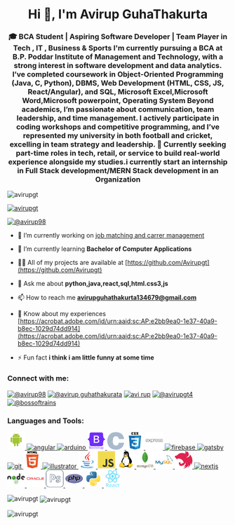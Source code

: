 <h1 align="center">Hi 👋, I'm Avirup GuhaThakurta</h1>
<h3 align="center">🎓 BCA Student | Aspiring Software Developer | Team Player in Tech , IT , Business & Sports I'm currently pursuing a BCA at B.P. Poddar Institute of Management and Technology, with a strong interest in software development and data analytics. I’ve completed coursework in Object-Oriented Programming (Java, C, Python), DBMS, Web Development (HTML, CSS, JS, React/Angular), and SQL, Microsoft Excel,Microsoft Word,Microsoft powerpoint, Operating System Beyond academics, I’m passionate about communication, team leadership, and time management. I actively participate in coding workshops and competitive programming, and I’ve represented my university in both football and cricket, excelling in team strategy and leadership. 💼 Currently seeking part-time roles in tech, retail, or service to build real-world experience alongside my studies.i currently start an internship in Full Stack development/MERN Stack development in an Organization</h3>

<p align="left"> <img src="https://komarev.com/ghpvc/?username=avirupgt&label=Profile%20views&color=0e75b6&style=flat" alt="avirupgt" /> </p>

<p align="left"> <a href="https://github.com/ryo-ma/github-profile-trophy"><img src="https://github-profile-trophy.vercel.app/?username=avirupgt" alt="avirupgt" /></a> </p>

<p align="left"> <a href="https://twitter.com/@avirup98" target="blank"><img src="https://img.shields.io/twitter/follow/@avirup98?logo=twitter&style=for-the-badge" alt="@avirup98" /></a> </p>

- 🔭 I’m currently working on [job matching and carrer management](https://github.com/Avirupgt/avirupcoding)

- 🌱 I’m currently learning **Bachelor of Computer Applications**

- 👨‍💻 All of my projects are available at [https://github.com/Avirupgt](https://github.com/Avirupgt)

- 💬 Ask me about **python,java,react,sql,html.css3,js**

- 📫 How to reach me **avirupguhathakurta134679@gmail.com**

- 📄 Know about my experiences [https://acrobat.adobe.com/id/urn:aaid:sc:AP:e2bb9ea0-1e37-40a9-b8ec-1029d74dd914](https://acrobat.adobe.com/id/urn:aaid:sc:AP:e2bb9ea0-1e37-40a9-b8ec-1029d74dd914)

- ⚡ Fun fact **i think i am little funny at some time**

<h3 align="left">Connect with me:</h3>
<p align="left">
<a href="https://twitter.com/@avirup98" target="blank"><img align="center" src="https://raw.githubusercontent.com/rahuldkjain/github-profile-readme-generator/master/src/images/icons/Social/twitter.svg" alt="@avirup98" height="30" width="40" /></a>
<a href="https://linkedin.com/in/@avirup guhathakurata" target="blank"><img align="center" src="https://raw.githubusercontent.com/rahuldkjain/github-profile-readme-generator/master/src/images/icons/Social/linked-in-alt.svg" alt="@avirup guhathakurata" height="30" width="40" /></a>
<a href="https://fb.com/avi rup" target="blank"><img align="center" src="https://raw.githubusercontent.com/rahuldkjain/github-profile-readme-generator/master/src/images/icons/Social/facebook.svg" alt="avi rup" height="30" width="40" /></a>
<a href="https://instagram.com/@avirupgt4" target="blank"><img align="center" src="https://raw.githubusercontent.com/rahuldkjain/github-profile-readme-generator/master/src/images/icons/Social/instagram.svg" alt="@avirupgt4" height="30" width="40" /></a>
<a href="https://www.youtube.com/c/@bossoftrains" target="blank"><img align="center" src="https://raw.githubusercontent.com/rahuldkjain/github-profile-readme-generator/master/src/images/icons/Social/youtube.svg" alt="@bossoftrains" height="30" width="40" /></a>
</p>

<h3 align="left">Languages and Tools:</h3>
<p align="left"> <a href="https://developer.android.com" target="_blank" rel="noreferrer"> <img src="https://raw.githubusercontent.com/devicons/devicon/master/icons/android/android-original-wordmark.svg" alt="android" width="40" height="40"/> </a> <a href="https://angular.io" target="_blank" rel="noreferrer"> <img src="https://angular.io/assets/images/logos/angular/angular.svg" alt="angular" width="40" height="40"/> </a> <a href="https://www.arduino.cc/" target="_blank" rel="noreferrer"> <img src="https://cdn.worldvectorlogo.com/logos/arduino-1.svg" alt="arduino" width="40" height="40"/> </a> <a href="https://getbootstrap.com" target="_blank" rel="noreferrer"> <img src="https://raw.githubusercontent.com/devicons/devicon/master/icons/bootstrap/bootstrap-plain-wordmark.svg" alt="bootstrap" width="40" height="40"/> </a> <a href="https://www.cprogramming.com/" target="_blank" rel="noreferrer"> <img src="https://raw.githubusercontent.com/devicons/devicon/master/icons/c/c-original.svg" alt="c" width="40" height="40"/> </a> <a href="https://www.w3schools.com/css/" target="_blank" rel="noreferrer"> <img src="https://raw.githubusercontent.com/devicons/devicon/master/icons/css3/css3-original-wordmark.svg" alt="css3" width="40" height="40"/> </a> <a href="https://expressjs.com" target="_blank" rel="noreferrer"> <img src="https://raw.githubusercontent.com/devicons/devicon/master/icons/express/express-original-wordmark.svg" alt="express" width="40" height="40"/> </a> <a href="https://firebase.google.com/" target="_blank" rel="noreferrer"> <img src="https://www.vectorlogo.zone/logos/firebase/firebase-icon.svg" alt="firebase" width="40" height="40"/> </a> <a href="https://www.gatsbyjs.com/" target="_blank" rel="noreferrer"> <img src="https://www.vectorlogo.zone/logos/gatsbyjs/gatsbyjs-icon.svg" alt="gatsby" width="40" height="40"/> </a> <a href="https://git-scm.com/" target="_blank" rel="noreferrer"> <img src="https://www.vectorlogo.zone/logos/git-scm/git-scm-icon.svg" alt="git" width="40" height="40"/> </a> <a href="https://www.w3.org/html/" target="_blank" rel="noreferrer"> <img src="https://raw.githubusercontent.com/devicons/devicon/master/icons/html5/html5-original-wordmark.svg" alt="html5" width="40" height="40"/> </a> <a href="https://www.adobe.com/in/products/illustrator.html" target="_blank" rel="noreferrer"> <img src="https://www.vectorlogo.zone/logos/adobe_illustrator/adobe_illustrator-icon.svg" alt="illustrator" width="40" height="40"/> </a> <a href="https://www.java.com" target="_blank" rel="noreferrer"> <img src="https://raw.githubusercontent.com/devicons/devicon/master/icons/java/java-original.svg" alt="java" width="40" height="40"/> </a> <a href="https://developer.mozilla.org/en-US/docs/Web/JavaScript" target="_blank" rel="noreferrer"> <img src="https://raw.githubusercontent.com/devicons/devicon/master/icons/javascript/javascript-original.svg" alt="javascript" width="40" height="40"/> </a> <a href="https://www.linux.org/" target="_blank" rel="noreferrer"> <img src="https://raw.githubusercontent.com/devicons/devicon/master/icons/linux/linux-original.svg" alt="linux" width="40" height="40"/> </a> <a href="https://www.mongodb.com/" target="_blank" rel="noreferrer"> <img src="https://raw.githubusercontent.com/devicons/devicon/master/icons/mongodb/mongodb-original-wordmark.svg" alt="mongodb" width="40" height="40"/> </a> <a href="https://www.mysql.com/" target="_blank" rel="noreferrer"> <img src="https://raw.githubusercontent.com/devicons/devicon/master/icons/mysql/mysql-original-wordmark.svg" alt="mysql" width="40" height="40"/> </a> <a href="https://nestjs.com/" target="_blank" rel="noreferrer"> <img src="https://raw.githubusercontent.com/devicons/devicon/master/icons/nestjs/nestjs-plain.svg" alt="nestjs" width="40" height="40"/> </a> <a href="https://nextjs.org/" target="_blank" rel="noreferrer"> <img src="https://cdn.worldvectorlogo.com/logos/nextjs-2.svg" alt="nextjs" width="40" height="40"/> </a> <a href="https://nodejs.org" target="_blank" rel="noreferrer"> <img src="https://raw.githubusercontent.com/devicons/devicon/master/icons/nodejs/nodejs-original-wordmark.svg" alt="nodejs" width="40" height="40"/> </a> <a href="https://www.oracle.com/" target="_blank" rel="noreferrer"> <img src="https://raw.githubusercontent.com/devicons/devicon/master/icons/oracle/oracle-original.svg" alt="oracle" width="40" height="40"/> </a> <a href="https://www.photoshop.com/en" target="_blank" rel="noreferrer"> <img src="https://raw.githubusercontent.com/devicons/devicon/master/icons/photoshop/photoshop-line.svg" alt="photoshop" width="40" height="40"/> </a> <a href="https://www.php.net" target="_blank" rel="noreferrer"> <img src="https://raw.githubusercontent.com/devicons/devicon/master/icons/php/php-original.svg" alt="php" width="40" height="40"/> </a> <a href="https://www.python.org" target="_blank" rel="noreferrer"> <img src="https://raw.githubusercontent.com/devicons/devicon/master/icons/python/python-original.svg" alt="python" width="40" height="40"/> </a> <a href="https://reactjs.org/" target="_blank" rel="noreferrer"> <img src="https://raw.githubusercontent.com/devicons/devicon/master/icons/react/react-original-wordmark.svg" alt="react" width="40" height="40"/> </a> </p>

<p><img align="left" src="https://github-readme-stats.vercel.app/api/top-langs?username=avirupgt&show_icons=true&locale=en&layout=compact" alt="avirupgt" /></p>

<p>&nbsp;<img align="center" src="https://github-readme-stats.vercel.app/api?username=avirupgt&show_icons=true&locale=en" alt="avirupgt" /></p>

<p><img align="center" src="https://github-readme-streak-stats.herokuapp.com/?user=avirupgt&" alt="avirupgt" /></p>
